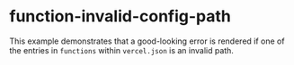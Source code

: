 # function-invalid-config-path

This example demonstrates that a good-looking error is rendered if one of the entries in `functions` within `vercel.json` is an invalid path.
